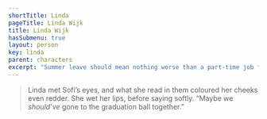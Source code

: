 ```yaml
---
shortTitle: Linda
pageTitle: Linda Wijk
title: Linda Wijk
hasSubmenu: true
layout: person
key: linda
parent: characters
excerpt: "Summer leave should mean nothing worse than a part-time job for extra cash, and studying for a failed exam. It really shouldn't involved the one thing Linda Wijk, math major, hates the most: Snakes."
---
```


> Linda met Sofi’s eyes, and what she read in them coloured her cheeks even redder. She wet her lips, before saying softly. “Maybe we *should’ve* gone to the graduation ball together.”
